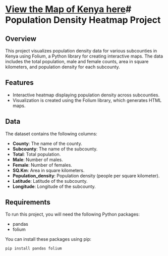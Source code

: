 # [View the Map of Kenya here](https://gathuh.github.io/CENSUS-2020-MODEL/)# Population Density Heatmap Project

## Overview

This project visualizes population density data for various subcounties in Kenya using Folium, a Python library for creating interactive maps. The data includes the total population, male and female counts, area in square kilometers, and population density for each subcounty.

## Features

- Interactive heatmap displaying population density across subcounties.
- Visualization is created using the Folium library, which generates HTML maps.

## Data

The dataset contains the following columns:

- **County**: The name of the county.
- **Subcounty**: The name of the subcounty.
- **Total**: Total population.
- **Male**: Number of males.
- **Female**: Number of females.
- **SQ.Km**: Area in square kilometers.
- **Population_density**: Population density (people per square kilometer).
- **Latitude**: Latitude of the subcounty.
- **Longitude**: Longitude of the subcounty.

## Requirements

To run this project, you will need the following Python packages:

- pandas
- folium

You can install these packages using pip:

```bash
pip install pandas folium
